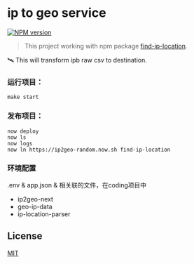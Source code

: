 # ip to geo service
  [![NPM version][npm-image]][npm-url]

> This project working with npm package [find-ip-location](https://github.com/liuwill/find-ip-location).

 🛰 This will transform ipb raw csv to destination.

### 运行项目：
```shell
make start
```

### 发布项目：

```shell
now deploy
now ls
now logs
now ln https://ip2geo-random.now.sh find-ip-location
```

### 环境配置
.env & app.json & 相关联的文件，在coding项目中
* ip2geo-next
* geo-ip-data
* ip-location-parser

## License

  [MIT](./LICENSE)


[npm-image]: https://img.shields.io/npm/v/find-ip-location.svg?style=flat-square
[npm-url]: https://npmjs.org/package/find-ip-location
